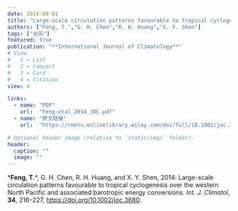 ```yaml
---
date: 2014-08-01
title: "Large-scale circulation patterns favourable to tropical cyclogenesis over the western North Pacific and associated barotropic energy conversions"
authors: ["Feng, T.","G. H. Chen","R. H. Huang","X. Y. Shen"]
tags: ["台风"]
featured: true
publication: "**International Journal of Climatology**"
# View.
#   1 = List
#   2 = Compact
#   3 = Card
#   4 = Citation
view: 4

links:
  - name: "PDF"
    url:  "Feng-etal_2014_JOC.pdf"
  - name: "原文链接"
    url:  "https://rmets.onlinelibrary.wiley.com/doi/full/10.1002/joc.3680"

# Optional header image (relative to `static/img/` folder).
header:
  caption: ""
  image: ""
---
```



***Feng, T.**\*, G. H. Chen, R. H. Huang, and X. Y. Shen, 2014: Large-scale circulation patterns favourable to tropical cyclogenesis over the western North Pacific and associated barotropic energy conversions. *Int. J. Climatol*, **34**, 216–227, https://doi.org/10.1002/joc.3680.